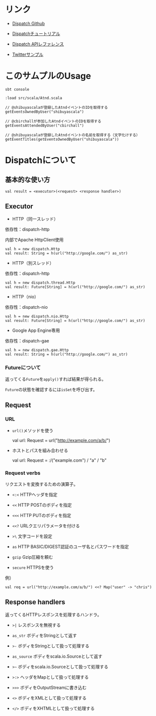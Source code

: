 # リンク

* [Dispatch Github](https://github.com/n8han/Databinder-Dispatch)

* [Dispatchチュートリアル](http://dispatch.databinder.net/Dispatch.html)

* [Dispatch APIレファレンス](http://databinder.net/dispatch-doc/#package)

* [Twitterサンプル](https://github.com/n8han/dispatch-twitter)

# このサムプルのUsage

    sbt console
    
    :load src/scala/Atnd.scala
    
    // @shibuyascalaが登録したAtndイベントのIDを取得する
    getEventsOwnedByUser("shibuyascala")
    
    // @cbirchallが参加したAtndイベントのIDを取得する
    getEventsAttendedByUser("cbirchall")
    
    // @shibuyascalaが登録したAtndイベントの名前を取得する（文字化けする）
    getEventTitles(getEventsOwnedByUser("shibuyascala"))

# Dispatchについて

## 基本的な使い方

    val result = <executor>(<request> <response handler>)

## Executor

* HTTP（同一スレッド）

依存性：dispatch-http

内部でApache HttpClient使用

    val h = new dispatch.Http
    val result: String = h(url("http://google.com/") as_str)

* HTTP（別スレッド）

依存性：dispatch-http

    val h = new dispatch.thread.Http
    val result: Future[String] = h(url("http://google.com/") as_str)

* HTTP（nio）

依存性：dispatch-nio

    val h = new dispatch.nio.Http
    val result: Future[String] = h(url("http://google.com/") as_str)

* Google App Engine専用

依存性：dispatch-gae

    val h = new dispatch.gae.Http
    val result: String = h(url("http://google.com/") as_str)

### Futureについて

返ってくる`Future`を`apply()`すれば結果が得られる。

`Future`の状態を確認するには`isSet`を呼び出す。

## Request

### URL

* `url()`メソッドを使う

    val url: Request = url("http://example.com/a/b/")

* ホストとパスを組み合わせる

    val url: Request = :/("example.com") / "a" / "b"

### Request verbs

リクエストを変換するための演算子。

* `<:<` HTTPヘッダを指定

* `<<` HTTP POSTのボディを指定

* `<<<` HTTP PUTのボディを指定

* `<<?` URLクエリパラメータを付ける

* `>\` 文字コードを設定

* `as` HTTP BASIC/DIGEST認証のユーザ名とパスワードを指定

* `gzip` Gzip圧縮を頼む

* `secure` HTTPSを使う

例）

    val req = url("http://example.com/a/b/") <<? Map("user" -> "chris")

## Response handlers

返ってくるHTTPレスポンスを処理するハンドラ。

* `>|` レスポンスを無視する

* `as_str` ボディをStringとして返す

* `>-` ボディをStringとして扱って処理する

* `as_source` ボディをscala.io.Sourceとして返す

* `>~` ボディをscala.io.Sourceとして扱って処理する

* `>:>` ヘッダをMapとして扱って処理する

* `>>>` ボディをOutputStreamに書き込む

* `<>` ボディをXMLとして扱って処理する

* `</>` ボディをXHTMLとして扱って処理する

